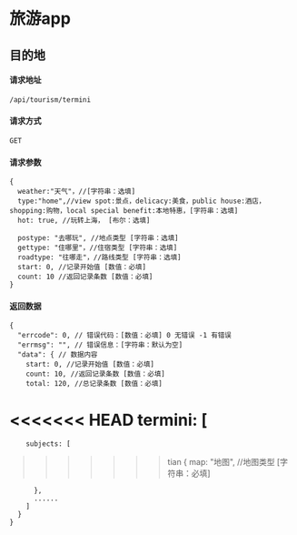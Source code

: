 # 旅游app
## 目的地
#### 请求地址
    /api/tourism/termini
#### 请求方式
    GET
#### 请求参数
    {
      weather:"天气"，//[字符串：选填]
      type:"home",//view spot:景点，delicacy:美食，public house:酒店，shopping:购物，local special benefit:本地特惠，[字符串：选填]                                                 
      hot: true, //玩转上海， [布尔：选填]
      
      postype: "去哪玩", //地点类型 [字符串：选填]
      gettype: "住哪里"，//住宿类型 [字符串：选填]
      roadtype: "往哪走"，//路线类型 [字符串：选填]
      start: 0, //记录开始值 [数值：必填]
      count: 10 //返回记录条数 [数值：必填]
    }
#### 返回数据
	{
      "errcode": 0, // 错误代码：[数值：必填] 0 无错误 -1 有错误
      "errmsg": "", // 错误信息：[字符串：默认为空]
      "data": { // 数据内容
        start: 0, //记录开始值 [数值：必填]
        count: 10, //返回记录条数 [数值：必填]
        total: 120, //总记录条数 [数值：必填]
<<<<<<< HEAD
        termini: [
=======
        subjects: [
>>>>>>> tian
          {
            map: "地图", //地图类型 [字符串：必填]
            
            
          },
          ......
        ]
      }
	}
